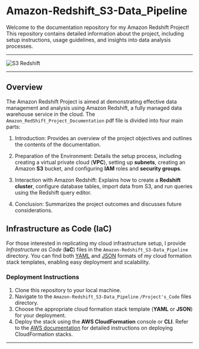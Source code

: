 # Amazon-Redshift_S3-Data_Pipeline

Welcome to the documentation repository for my Amazon Redshift Project! This repository contains detailed information about the project, including setup instructions, usage guidelines, and insights into data analysis processes.

---

![S3 Redshift](https://github.com/kevinndungu-source/Amazon_Redshift_S3_Data_Pipeline/assets/114335263/11fafc6b-288a-4163-8cd3-369fd19bd164)

---

## Overview

The Amazon Redshift Project is aimed at demonstrating effective data management and analysis using Amazon Redshift, a fully managed data warehouse service in the cloud. The `Amazon_RedShift_Project_Documentation` pdf file is divided into four main parts:

1. Introduction: Provides an overview of the project objectives and outlines the contents of the documentation.
   
2. Preparation of the Environment: Details the setup process, including creating a virtual private cloud (**VPC**), setting up **subnets**, creating an Amazon **S3** bucket, and configuring **IAM** roles and **security groups**.

3. Interaction with Amazon Redshift: Explains how to create a **Redshift cluster**, configure database tables, import data from S3, and run queries using the Redshift query editor.

4. Conclusion: Summarizes the project outcomes and discusses future considerations.

## Infrastructure as Code (IaC)

For those interested in replicating my cloud infrastructure setup, I provide *Infrastructure as Code* (**IaC**) files in the `Amazon-Redshift_S3-Data_Pipeline` directory. You can find both [YAML](https://github.com/kevinndungu-source/Amazon_Redshift_S3_Data_Pipeline/blob/main/Project's_Code/Amazon_RedShift_Cloud_Formation_Stack_YAML_Code.yml) and [JSON](https://github.com/kevinndungu-source/Amazon_Redshift_S3_Data_Pipeline/blob/main/Project's_Code/Amazon_RedShift_Cloud_Formation_Stack_JSON_Code.json) formats of my cloud formation stack templates, enabling easy deployment and scalability.

### Deployment Instructions

1. Clone this repository to your local machine.
2. Navigate to the `Amazon-Redshift_S3-Data_Pipeline` `/Project's_Code` files directory.
3. Choose the appropriate cloud formation stack template (**YAML** or **JSON**) for your deployment.
4. Deploy the stack using the **AWS CloudFormation** console or **CLI**. Refer to the [AWS documentation](https://docs.aws.amazon.com/whitepapers/latest/overview-deployment-options/aws-cloudformation.html) for detailed instructions on deploying CloudFormation stacks.

---

